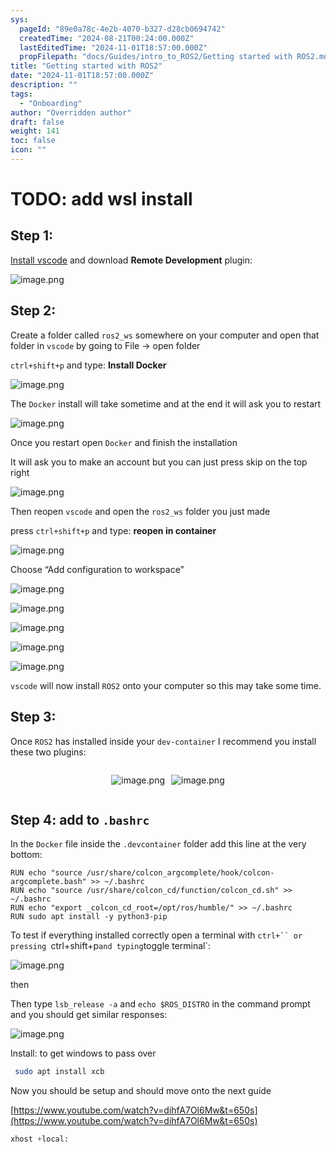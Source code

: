 ```yaml
---
sys:
  pageId: "89e0a78c-4e2b-4070-b327-d28cb0694742"
  createdTime: "2024-08-21T00:24:00.000Z"
  lastEditedTime: "2024-11-01T18:57:00.000Z"
  propFilepath: "docs/Guides/intro_to_ROS2/Getting started with ROS2.md"
title: "Getting started with ROS2"
date: "2024-11-01T18:57:00.000Z"
description: ""
tags:
  - "Onboarding"
author: "Overridden author"
draft: false
weight: 141
toc: false
icon: ""
---
```


# TODO: add wsl install

## Step 1:

[Install vscode](https://code.visualstudio.com/download) and download **Remote Development** plugin:

![image.png](https://prod-files-secure.s3.us-west-2.amazonaws.com/d518164a-d88e-44d1-a4ee-3adb3bd8bce0/efb52993-1881-4a40-b95e-6f020334f022/image.png?X-Amz-Algorithm=AWS4-HMAC-SHA256&X-Amz-Content-Sha256=UNSIGNED-PAYLOAD&X-Amz-Credential=ASIAZI2LB466QGKESRM3%2F20250302%2Fus-west-2%2Fs3%2Faws4_request&X-Amz-Date=20250302T230703Z&X-Amz-Expires=3600&X-Amz-Security-Token=IQoJb3JpZ2luX2VjEI7%2F%2F%2F%2F%2F%2F%2F%2F%2F%2FwEaCXVzLXdlc3QtMiJIMEYCIQDB5Xjm%2F%2FE9rpU7%2FVax%2BJtHcqjBGY6dbdcNCqei8c24%2FAIhAKvk9fmyyTeMIEAZJhqLZ9nwqo9dffDK9oFaXtAwuCQJKogECMf%2F%2F%2F%2F%2F%2F%2F%2F%2F%2FwEQABoMNjM3NDIzMTgzODA1IgzhcuAPfTNJ5JeFS4Aq3ANVSaTamOATyGeH4UgPneJeIJTVzxW03gnVOfBzaUXkOHVYCu93gy8%2Fn5oATlRiSAgE5Fa6MQQn9QB%2B%2BdxBE7ofBl%2BCmQ17MXbTb88AKsTtklMa6ZNborYkg0Hyw6VzTf%2B2TYibLN3FVQ%2FLFH7lfoxmso09cyXJKGqAr9xzTnWYCMePWMDSq%2BwSv5AiaIj3uyl1JGulbOUjz4Q7K%2FChbPSJQOGbl8ZikDceCYALf4IAnE7WuH9ZCo5AwpnJDB4inl3u7d0ab4Z%2BuKjLgjQntgCSmEQt3X4b48aLLCZpuG3QqBFETycx6DxC1GMKCq2r%2Fx0ma5lpIGidDH5mL%2BGISg0L5lg%2FpZWOB6OsLkiN90RSkSlSyovVrPVQ6WFHBKl%2FEqqNOOBW3eePsKpZw0J0%2FuK8ykRhdZyFlQuYbPe8jVqAxXmKBv7rRaPv8lHsVXIXH5fFtYKhdAzTVsPsdLUqIFgUaQy1CgBZqIz1iKmwoSKb0S0m3u8rK%2FgyXaJWJiumsDQbH4WJ4ayNyHNbYN0Cyq8rEG4yg68YAnnazYJ0HQZpM5iP7%2BxWPe0eidP7IpGe7icRQKVHOg%2B3L0vT53XCmNS0OiVXm46P8ZsqGnfXg9IawoRkLVB3EMhXFRq59zDeppO%2BBjqkAeFz3UH3NTGa3%2FpZsm7jtsJJDrQUdCIxAOhptlDbY1xjj5OGj1FfGaxHhzYByjwrExTExn8ecYca%2B%2F6%2FDNFVsWfGF90CSvfe99feq5a%2FC2l68FjPv%2FXJ4ixDVLzJKBNUjA2aEm5RihIexl0Ng3O2kqddwDTNw0HodPdiMb0mO7HXsszyUtwWj1Lexf1%2BIkDq%2Bw6coDqoY%2FEeC1%2BAed7WjWfWfkyk&X-Amz-Signature=8c1d9b0145b0f7ca2769d2719ec53770b1c407d2839ea25a9bf1b0cdfb38a4aa&X-Amz-SignedHeaders=host&x-id=GetObject)

## Step 2:

Create a folder called `ros2_ws` somewhere on your computer and open that folder in `vscode` by going to File → open folder 

`ctrl+shift+p` and type: **Install Docker**

![image.png](https://prod-files-secure.s3.us-west-2.amazonaws.com/d518164a-d88e-44d1-a4ee-3adb3bd8bce0/2269dc0e-1cd5-47ff-bceb-c04ad9b2eab0/image.png?X-Amz-Algorithm=AWS4-HMAC-SHA256&X-Amz-Content-Sha256=UNSIGNED-PAYLOAD&X-Amz-Credential=ASIAZI2LB466QGKESRM3%2F20250302%2Fus-west-2%2Fs3%2Faws4_request&X-Amz-Date=20250302T230703Z&X-Amz-Expires=3600&X-Amz-Security-Token=IQoJb3JpZ2luX2VjEI7%2F%2F%2F%2F%2F%2F%2F%2F%2F%2FwEaCXVzLXdlc3QtMiJIMEYCIQDB5Xjm%2F%2FE9rpU7%2FVax%2BJtHcqjBGY6dbdcNCqei8c24%2FAIhAKvk9fmyyTeMIEAZJhqLZ9nwqo9dffDK9oFaXtAwuCQJKogECMf%2F%2F%2F%2F%2F%2F%2F%2F%2F%2FwEQABoMNjM3NDIzMTgzODA1IgzhcuAPfTNJ5JeFS4Aq3ANVSaTamOATyGeH4UgPneJeIJTVzxW03gnVOfBzaUXkOHVYCu93gy8%2Fn5oATlRiSAgE5Fa6MQQn9QB%2B%2BdxBE7ofBl%2BCmQ17MXbTb88AKsTtklMa6ZNborYkg0Hyw6VzTf%2B2TYibLN3FVQ%2FLFH7lfoxmso09cyXJKGqAr9xzTnWYCMePWMDSq%2BwSv5AiaIj3uyl1JGulbOUjz4Q7K%2FChbPSJQOGbl8ZikDceCYALf4IAnE7WuH9ZCo5AwpnJDB4inl3u7d0ab4Z%2BuKjLgjQntgCSmEQt3X4b48aLLCZpuG3QqBFETycx6DxC1GMKCq2r%2Fx0ma5lpIGidDH5mL%2BGISg0L5lg%2FpZWOB6OsLkiN90RSkSlSyovVrPVQ6WFHBKl%2FEqqNOOBW3eePsKpZw0J0%2FuK8ykRhdZyFlQuYbPe8jVqAxXmKBv7rRaPv8lHsVXIXH5fFtYKhdAzTVsPsdLUqIFgUaQy1CgBZqIz1iKmwoSKb0S0m3u8rK%2FgyXaJWJiumsDQbH4WJ4ayNyHNbYN0Cyq8rEG4yg68YAnnazYJ0HQZpM5iP7%2BxWPe0eidP7IpGe7icRQKVHOg%2B3L0vT53XCmNS0OiVXm46P8ZsqGnfXg9IawoRkLVB3EMhXFRq59zDeppO%2BBjqkAeFz3UH3NTGa3%2FpZsm7jtsJJDrQUdCIxAOhptlDbY1xjj5OGj1FfGaxHhzYByjwrExTExn8ecYca%2B%2F6%2FDNFVsWfGF90CSvfe99feq5a%2FC2l68FjPv%2FXJ4ixDVLzJKBNUjA2aEm5RihIexl0Ng3O2kqddwDTNw0HodPdiMb0mO7HXsszyUtwWj1Lexf1%2BIkDq%2Bw6coDqoY%2FEeC1%2BAed7WjWfWfkyk&X-Amz-Signature=67973fdd22dea40482b5520c8f7b1da0f7839dc3ab0a8c2a99f61838cb061fb7&X-Amz-SignedHeaders=host&x-id=GetObject)

The `Docker` install will take sometime and at the end it will ask you to restart

![image.png](https://prod-files-secure.s3.us-west-2.amazonaws.com/d518164a-d88e-44d1-a4ee-3adb3bd8bce0/ed233f78-be33-4b1f-b89c-9c346c0e961e/image.png?X-Amz-Algorithm=AWS4-HMAC-SHA256&X-Amz-Content-Sha256=UNSIGNED-PAYLOAD&X-Amz-Credential=ASIAZI2LB466QGKESRM3%2F20250302%2Fus-west-2%2Fs3%2Faws4_request&X-Amz-Date=20250302T230703Z&X-Amz-Expires=3600&X-Amz-Security-Token=IQoJb3JpZ2luX2VjEI7%2F%2F%2F%2F%2F%2F%2F%2F%2F%2FwEaCXVzLXdlc3QtMiJIMEYCIQDB5Xjm%2F%2FE9rpU7%2FVax%2BJtHcqjBGY6dbdcNCqei8c24%2FAIhAKvk9fmyyTeMIEAZJhqLZ9nwqo9dffDK9oFaXtAwuCQJKogECMf%2F%2F%2F%2F%2F%2F%2F%2F%2F%2FwEQABoMNjM3NDIzMTgzODA1IgzhcuAPfTNJ5JeFS4Aq3ANVSaTamOATyGeH4UgPneJeIJTVzxW03gnVOfBzaUXkOHVYCu93gy8%2Fn5oATlRiSAgE5Fa6MQQn9QB%2B%2BdxBE7ofBl%2BCmQ17MXbTb88AKsTtklMa6ZNborYkg0Hyw6VzTf%2B2TYibLN3FVQ%2FLFH7lfoxmso09cyXJKGqAr9xzTnWYCMePWMDSq%2BwSv5AiaIj3uyl1JGulbOUjz4Q7K%2FChbPSJQOGbl8ZikDceCYALf4IAnE7WuH9ZCo5AwpnJDB4inl3u7d0ab4Z%2BuKjLgjQntgCSmEQt3X4b48aLLCZpuG3QqBFETycx6DxC1GMKCq2r%2Fx0ma5lpIGidDH5mL%2BGISg0L5lg%2FpZWOB6OsLkiN90RSkSlSyovVrPVQ6WFHBKl%2FEqqNOOBW3eePsKpZw0J0%2FuK8ykRhdZyFlQuYbPe8jVqAxXmKBv7rRaPv8lHsVXIXH5fFtYKhdAzTVsPsdLUqIFgUaQy1CgBZqIz1iKmwoSKb0S0m3u8rK%2FgyXaJWJiumsDQbH4WJ4ayNyHNbYN0Cyq8rEG4yg68YAnnazYJ0HQZpM5iP7%2BxWPe0eidP7IpGe7icRQKVHOg%2B3L0vT53XCmNS0OiVXm46P8ZsqGnfXg9IawoRkLVB3EMhXFRq59zDeppO%2BBjqkAeFz3UH3NTGa3%2FpZsm7jtsJJDrQUdCIxAOhptlDbY1xjj5OGj1FfGaxHhzYByjwrExTExn8ecYca%2B%2F6%2FDNFVsWfGF90CSvfe99feq5a%2FC2l68FjPv%2FXJ4ixDVLzJKBNUjA2aEm5RihIexl0Ng3O2kqddwDTNw0HodPdiMb0mO7HXsszyUtwWj1Lexf1%2BIkDq%2Bw6coDqoY%2FEeC1%2BAed7WjWfWfkyk&X-Amz-Signature=0a05dcebf45d3c18d652f812f134e9aec28c4e3a46c06661868d569aa79095b1&X-Amz-SignedHeaders=host&x-id=GetObject)

Once you restart open `Docker` and finish the installation

It will ask you to make an account but you can just press skip on the top right

![image.png](https://prod-files-secure.s3.us-west-2.amazonaws.com/d518164a-d88e-44d1-a4ee-3adb3bd8bce0/21010ad9-1659-4fd9-9f59-9932a09b2a3d/image.png?X-Amz-Algorithm=AWS4-HMAC-SHA256&X-Amz-Content-Sha256=UNSIGNED-PAYLOAD&X-Amz-Credential=ASIAZI2LB466QGKESRM3%2F20250302%2Fus-west-2%2Fs3%2Faws4_request&X-Amz-Date=20250302T230703Z&X-Amz-Expires=3600&X-Amz-Security-Token=IQoJb3JpZ2luX2VjEI7%2F%2F%2F%2F%2F%2F%2F%2F%2F%2FwEaCXVzLXdlc3QtMiJIMEYCIQDB5Xjm%2F%2FE9rpU7%2FVax%2BJtHcqjBGY6dbdcNCqei8c24%2FAIhAKvk9fmyyTeMIEAZJhqLZ9nwqo9dffDK9oFaXtAwuCQJKogECMf%2F%2F%2F%2F%2F%2F%2F%2F%2F%2FwEQABoMNjM3NDIzMTgzODA1IgzhcuAPfTNJ5JeFS4Aq3ANVSaTamOATyGeH4UgPneJeIJTVzxW03gnVOfBzaUXkOHVYCu93gy8%2Fn5oATlRiSAgE5Fa6MQQn9QB%2B%2BdxBE7ofBl%2BCmQ17MXbTb88AKsTtklMa6ZNborYkg0Hyw6VzTf%2B2TYibLN3FVQ%2FLFH7lfoxmso09cyXJKGqAr9xzTnWYCMePWMDSq%2BwSv5AiaIj3uyl1JGulbOUjz4Q7K%2FChbPSJQOGbl8ZikDceCYALf4IAnE7WuH9ZCo5AwpnJDB4inl3u7d0ab4Z%2BuKjLgjQntgCSmEQt3X4b48aLLCZpuG3QqBFETycx6DxC1GMKCq2r%2Fx0ma5lpIGidDH5mL%2BGISg0L5lg%2FpZWOB6OsLkiN90RSkSlSyovVrPVQ6WFHBKl%2FEqqNOOBW3eePsKpZw0J0%2FuK8ykRhdZyFlQuYbPe8jVqAxXmKBv7rRaPv8lHsVXIXH5fFtYKhdAzTVsPsdLUqIFgUaQy1CgBZqIz1iKmwoSKb0S0m3u8rK%2FgyXaJWJiumsDQbH4WJ4ayNyHNbYN0Cyq8rEG4yg68YAnnazYJ0HQZpM5iP7%2BxWPe0eidP7IpGe7icRQKVHOg%2B3L0vT53XCmNS0OiVXm46P8ZsqGnfXg9IawoRkLVB3EMhXFRq59zDeppO%2BBjqkAeFz3UH3NTGa3%2FpZsm7jtsJJDrQUdCIxAOhptlDbY1xjj5OGj1FfGaxHhzYByjwrExTExn8ecYca%2B%2F6%2FDNFVsWfGF90CSvfe99feq5a%2FC2l68FjPv%2FXJ4ixDVLzJKBNUjA2aEm5RihIexl0Ng3O2kqddwDTNw0HodPdiMb0mO7HXsszyUtwWj1Lexf1%2BIkDq%2Bw6coDqoY%2FEeC1%2BAed7WjWfWfkyk&X-Amz-Signature=efdff7c7dc0e01041de34f4c3b755dea41efc622c9e45db0877cb2e85ca5bd64&X-Amz-SignedHeaders=host&x-id=GetObject)

Then reopen `vscode` and open the `ros2_ws` folder you just made

press `ctrl+shift+p` and type: **reopen in container**

![image.png](https://prod-files-secure.s3.us-west-2.amazonaws.com/d518164a-d88e-44d1-a4ee-3adb3bd8bce0/4e93b8c2-41ad-488c-8095-c74205196118/image.png?X-Amz-Algorithm=AWS4-HMAC-SHA256&X-Amz-Content-Sha256=UNSIGNED-PAYLOAD&X-Amz-Credential=ASIAZI2LB466QGKESRM3%2F20250302%2Fus-west-2%2Fs3%2Faws4_request&X-Amz-Date=20250302T230703Z&X-Amz-Expires=3600&X-Amz-Security-Token=IQoJb3JpZ2luX2VjEI7%2F%2F%2F%2F%2F%2F%2F%2F%2F%2FwEaCXVzLXdlc3QtMiJIMEYCIQDB5Xjm%2F%2FE9rpU7%2FVax%2BJtHcqjBGY6dbdcNCqei8c24%2FAIhAKvk9fmyyTeMIEAZJhqLZ9nwqo9dffDK9oFaXtAwuCQJKogECMf%2F%2F%2F%2F%2F%2F%2F%2F%2F%2FwEQABoMNjM3NDIzMTgzODA1IgzhcuAPfTNJ5JeFS4Aq3ANVSaTamOATyGeH4UgPneJeIJTVzxW03gnVOfBzaUXkOHVYCu93gy8%2Fn5oATlRiSAgE5Fa6MQQn9QB%2B%2BdxBE7ofBl%2BCmQ17MXbTb88AKsTtklMa6ZNborYkg0Hyw6VzTf%2B2TYibLN3FVQ%2FLFH7lfoxmso09cyXJKGqAr9xzTnWYCMePWMDSq%2BwSv5AiaIj3uyl1JGulbOUjz4Q7K%2FChbPSJQOGbl8ZikDceCYALf4IAnE7WuH9ZCo5AwpnJDB4inl3u7d0ab4Z%2BuKjLgjQntgCSmEQt3X4b48aLLCZpuG3QqBFETycx6DxC1GMKCq2r%2Fx0ma5lpIGidDH5mL%2BGISg0L5lg%2FpZWOB6OsLkiN90RSkSlSyovVrPVQ6WFHBKl%2FEqqNOOBW3eePsKpZw0J0%2FuK8ykRhdZyFlQuYbPe8jVqAxXmKBv7rRaPv8lHsVXIXH5fFtYKhdAzTVsPsdLUqIFgUaQy1CgBZqIz1iKmwoSKb0S0m3u8rK%2FgyXaJWJiumsDQbH4WJ4ayNyHNbYN0Cyq8rEG4yg68YAnnazYJ0HQZpM5iP7%2BxWPe0eidP7IpGe7icRQKVHOg%2B3L0vT53XCmNS0OiVXm46P8ZsqGnfXg9IawoRkLVB3EMhXFRq59zDeppO%2BBjqkAeFz3UH3NTGa3%2FpZsm7jtsJJDrQUdCIxAOhptlDbY1xjj5OGj1FfGaxHhzYByjwrExTExn8ecYca%2B%2F6%2FDNFVsWfGF90CSvfe99feq5a%2FC2l68FjPv%2FXJ4ixDVLzJKBNUjA2aEm5RihIexl0Ng3O2kqddwDTNw0HodPdiMb0mO7HXsszyUtwWj1Lexf1%2BIkDq%2Bw6coDqoY%2FEeC1%2BAed7WjWfWfkyk&X-Amz-Signature=b615c4a637bf4acead16e1f979bad0fce9781671cc8b3fde616782c235e418b2&X-Amz-SignedHeaders=host&x-id=GetObject)

Choose “Add configuration to workspace”

![image.png](https://prod-files-secure.s3.us-west-2.amazonaws.com/d518164a-d88e-44d1-a4ee-3adb3bd8bce0/9560b282-5060-4989-ba37-97e7b2c22476/image.png?X-Amz-Algorithm=AWS4-HMAC-SHA256&X-Amz-Content-Sha256=UNSIGNED-PAYLOAD&X-Amz-Credential=ASIAZI2LB466QGKESRM3%2F20250302%2Fus-west-2%2Fs3%2Faws4_request&X-Amz-Date=20250302T230703Z&X-Amz-Expires=3600&X-Amz-Security-Token=IQoJb3JpZ2luX2VjEI7%2F%2F%2F%2F%2F%2F%2F%2F%2F%2FwEaCXVzLXdlc3QtMiJIMEYCIQDB5Xjm%2F%2FE9rpU7%2FVax%2BJtHcqjBGY6dbdcNCqei8c24%2FAIhAKvk9fmyyTeMIEAZJhqLZ9nwqo9dffDK9oFaXtAwuCQJKogECMf%2F%2F%2F%2F%2F%2F%2F%2F%2F%2FwEQABoMNjM3NDIzMTgzODA1IgzhcuAPfTNJ5JeFS4Aq3ANVSaTamOATyGeH4UgPneJeIJTVzxW03gnVOfBzaUXkOHVYCu93gy8%2Fn5oATlRiSAgE5Fa6MQQn9QB%2B%2BdxBE7ofBl%2BCmQ17MXbTb88AKsTtklMa6ZNborYkg0Hyw6VzTf%2B2TYibLN3FVQ%2FLFH7lfoxmso09cyXJKGqAr9xzTnWYCMePWMDSq%2BwSv5AiaIj3uyl1JGulbOUjz4Q7K%2FChbPSJQOGbl8ZikDceCYALf4IAnE7WuH9ZCo5AwpnJDB4inl3u7d0ab4Z%2BuKjLgjQntgCSmEQt3X4b48aLLCZpuG3QqBFETycx6DxC1GMKCq2r%2Fx0ma5lpIGidDH5mL%2BGISg0L5lg%2FpZWOB6OsLkiN90RSkSlSyovVrPVQ6WFHBKl%2FEqqNOOBW3eePsKpZw0J0%2FuK8ykRhdZyFlQuYbPe8jVqAxXmKBv7rRaPv8lHsVXIXH5fFtYKhdAzTVsPsdLUqIFgUaQy1CgBZqIz1iKmwoSKb0S0m3u8rK%2FgyXaJWJiumsDQbH4WJ4ayNyHNbYN0Cyq8rEG4yg68YAnnazYJ0HQZpM5iP7%2BxWPe0eidP7IpGe7icRQKVHOg%2B3L0vT53XCmNS0OiVXm46P8ZsqGnfXg9IawoRkLVB3EMhXFRq59zDeppO%2BBjqkAeFz3UH3NTGa3%2FpZsm7jtsJJDrQUdCIxAOhptlDbY1xjj5OGj1FfGaxHhzYByjwrExTExn8ecYca%2B%2F6%2FDNFVsWfGF90CSvfe99feq5a%2FC2l68FjPv%2FXJ4ixDVLzJKBNUjA2aEm5RihIexl0Ng3O2kqddwDTNw0HodPdiMb0mO7HXsszyUtwWj1Lexf1%2BIkDq%2Bw6coDqoY%2FEeC1%2BAed7WjWfWfkyk&X-Amz-Signature=4b835bca3e1fe6f9a3e953c8d63329f2c295e99801efdfba0d43fc71e3c4b863&X-Amz-SignedHeaders=host&x-id=GetObject)

![image.png](https://prod-files-secure.s3.us-west-2.amazonaws.com/d518164a-d88e-44d1-a4ee-3adb3bd8bce0/2ee63f81-886b-48e8-a553-dc6e5eac99e4/image.png?X-Amz-Algorithm=AWS4-HMAC-SHA256&X-Amz-Content-Sha256=UNSIGNED-PAYLOAD&X-Amz-Credential=ASIAZI2LB466QGKESRM3%2F20250302%2Fus-west-2%2Fs3%2Faws4_request&X-Amz-Date=20250302T230703Z&X-Amz-Expires=3600&X-Amz-Security-Token=IQoJb3JpZ2luX2VjEI7%2F%2F%2F%2F%2F%2F%2F%2F%2F%2FwEaCXVzLXdlc3QtMiJIMEYCIQDB5Xjm%2F%2FE9rpU7%2FVax%2BJtHcqjBGY6dbdcNCqei8c24%2FAIhAKvk9fmyyTeMIEAZJhqLZ9nwqo9dffDK9oFaXtAwuCQJKogECMf%2F%2F%2F%2F%2F%2F%2F%2F%2F%2FwEQABoMNjM3NDIzMTgzODA1IgzhcuAPfTNJ5JeFS4Aq3ANVSaTamOATyGeH4UgPneJeIJTVzxW03gnVOfBzaUXkOHVYCu93gy8%2Fn5oATlRiSAgE5Fa6MQQn9QB%2B%2BdxBE7ofBl%2BCmQ17MXbTb88AKsTtklMa6ZNborYkg0Hyw6VzTf%2B2TYibLN3FVQ%2FLFH7lfoxmso09cyXJKGqAr9xzTnWYCMePWMDSq%2BwSv5AiaIj3uyl1JGulbOUjz4Q7K%2FChbPSJQOGbl8ZikDceCYALf4IAnE7WuH9ZCo5AwpnJDB4inl3u7d0ab4Z%2BuKjLgjQntgCSmEQt3X4b48aLLCZpuG3QqBFETycx6DxC1GMKCq2r%2Fx0ma5lpIGidDH5mL%2BGISg0L5lg%2FpZWOB6OsLkiN90RSkSlSyovVrPVQ6WFHBKl%2FEqqNOOBW3eePsKpZw0J0%2FuK8ykRhdZyFlQuYbPe8jVqAxXmKBv7rRaPv8lHsVXIXH5fFtYKhdAzTVsPsdLUqIFgUaQy1CgBZqIz1iKmwoSKb0S0m3u8rK%2FgyXaJWJiumsDQbH4WJ4ayNyHNbYN0Cyq8rEG4yg68YAnnazYJ0HQZpM5iP7%2BxWPe0eidP7IpGe7icRQKVHOg%2B3L0vT53XCmNS0OiVXm46P8ZsqGnfXg9IawoRkLVB3EMhXFRq59zDeppO%2BBjqkAeFz3UH3NTGa3%2FpZsm7jtsJJDrQUdCIxAOhptlDbY1xjj5OGj1FfGaxHhzYByjwrExTExn8ecYca%2B%2F6%2FDNFVsWfGF90CSvfe99feq5a%2FC2l68FjPv%2FXJ4ixDVLzJKBNUjA2aEm5RihIexl0Ng3O2kqddwDTNw0HodPdiMb0mO7HXsszyUtwWj1Lexf1%2BIkDq%2Bw6coDqoY%2FEeC1%2BAed7WjWfWfkyk&X-Amz-Signature=165569babc466b02ec08657b5868bd78449e20baae957987421073925a43bd11&X-Amz-SignedHeaders=host&x-id=GetObject)

![image.png](https://prod-files-secure.s3.us-west-2.amazonaws.com/d518164a-d88e-44d1-a4ee-3adb3bd8bce0/ae1580b2-b048-407e-aed9-b584224a7a04/image.png?X-Amz-Algorithm=AWS4-HMAC-SHA256&X-Amz-Content-Sha256=UNSIGNED-PAYLOAD&X-Amz-Credential=ASIAZI2LB466QGKESRM3%2F20250302%2Fus-west-2%2Fs3%2Faws4_request&X-Amz-Date=20250302T230703Z&X-Amz-Expires=3600&X-Amz-Security-Token=IQoJb3JpZ2luX2VjEI7%2F%2F%2F%2F%2F%2F%2F%2F%2F%2FwEaCXVzLXdlc3QtMiJIMEYCIQDB5Xjm%2F%2FE9rpU7%2FVax%2BJtHcqjBGY6dbdcNCqei8c24%2FAIhAKvk9fmyyTeMIEAZJhqLZ9nwqo9dffDK9oFaXtAwuCQJKogECMf%2F%2F%2F%2F%2F%2F%2F%2F%2F%2FwEQABoMNjM3NDIzMTgzODA1IgzhcuAPfTNJ5JeFS4Aq3ANVSaTamOATyGeH4UgPneJeIJTVzxW03gnVOfBzaUXkOHVYCu93gy8%2Fn5oATlRiSAgE5Fa6MQQn9QB%2B%2BdxBE7ofBl%2BCmQ17MXbTb88AKsTtklMa6ZNborYkg0Hyw6VzTf%2B2TYibLN3FVQ%2FLFH7lfoxmso09cyXJKGqAr9xzTnWYCMePWMDSq%2BwSv5AiaIj3uyl1JGulbOUjz4Q7K%2FChbPSJQOGbl8ZikDceCYALf4IAnE7WuH9ZCo5AwpnJDB4inl3u7d0ab4Z%2BuKjLgjQntgCSmEQt3X4b48aLLCZpuG3QqBFETycx6DxC1GMKCq2r%2Fx0ma5lpIGidDH5mL%2BGISg0L5lg%2FpZWOB6OsLkiN90RSkSlSyovVrPVQ6WFHBKl%2FEqqNOOBW3eePsKpZw0J0%2FuK8ykRhdZyFlQuYbPe8jVqAxXmKBv7rRaPv8lHsVXIXH5fFtYKhdAzTVsPsdLUqIFgUaQy1CgBZqIz1iKmwoSKb0S0m3u8rK%2FgyXaJWJiumsDQbH4WJ4ayNyHNbYN0Cyq8rEG4yg68YAnnazYJ0HQZpM5iP7%2BxWPe0eidP7IpGe7icRQKVHOg%2B3L0vT53XCmNS0OiVXm46P8ZsqGnfXg9IawoRkLVB3EMhXFRq59zDeppO%2BBjqkAeFz3UH3NTGa3%2FpZsm7jtsJJDrQUdCIxAOhptlDbY1xjj5OGj1FfGaxHhzYByjwrExTExn8ecYca%2B%2F6%2FDNFVsWfGF90CSvfe99feq5a%2FC2l68FjPv%2FXJ4ixDVLzJKBNUjA2aEm5RihIexl0Ng3O2kqddwDTNw0HodPdiMb0mO7HXsszyUtwWj1Lexf1%2BIkDq%2Bw6coDqoY%2FEeC1%2BAed7WjWfWfkyk&X-Amz-Signature=a6baff634d819f42016e5f0cc5f5c53a337f1a2a8bde72459600acd4abcd0eed&X-Amz-SignedHeaders=host&x-id=GetObject)

![image.png](https://prod-files-secure.s3.us-west-2.amazonaws.com/d518164a-d88e-44d1-a4ee-3adb3bd8bce0/53255b28-f75e-430f-b9e3-c0ac8577e42b/image.png?X-Amz-Algorithm=AWS4-HMAC-SHA256&X-Amz-Content-Sha256=UNSIGNED-PAYLOAD&X-Amz-Credential=ASIAZI2LB466QGKESRM3%2F20250302%2Fus-west-2%2Fs3%2Faws4_request&X-Amz-Date=20250302T230703Z&X-Amz-Expires=3600&X-Amz-Security-Token=IQoJb3JpZ2luX2VjEI7%2F%2F%2F%2F%2F%2F%2F%2F%2F%2FwEaCXVzLXdlc3QtMiJIMEYCIQDB5Xjm%2F%2FE9rpU7%2FVax%2BJtHcqjBGY6dbdcNCqei8c24%2FAIhAKvk9fmyyTeMIEAZJhqLZ9nwqo9dffDK9oFaXtAwuCQJKogECMf%2F%2F%2F%2F%2F%2F%2F%2F%2F%2FwEQABoMNjM3NDIzMTgzODA1IgzhcuAPfTNJ5JeFS4Aq3ANVSaTamOATyGeH4UgPneJeIJTVzxW03gnVOfBzaUXkOHVYCu93gy8%2Fn5oATlRiSAgE5Fa6MQQn9QB%2B%2BdxBE7ofBl%2BCmQ17MXbTb88AKsTtklMa6ZNborYkg0Hyw6VzTf%2B2TYibLN3FVQ%2FLFH7lfoxmso09cyXJKGqAr9xzTnWYCMePWMDSq%2BwSv5AiaIj3uyl1JGulbOUjz4Q7K%2FChbPSJQOGbl8ZikDceCYALf4IAnE7WuH9ZCo5AwpnJDB4inl3u7d0ab4Z%2BuKjLgjQntgCSmEQt3X4b48aLLCZpuG3QqBFETycx6DxC1GMKCq2r%2Fx0ma5lpIGidDH5mL%2BGISg0L5lg%2FpZWOB6OsLkiN90RSkSlSyovVrPVQ6WFHBKl%2FEqqNOOBW3eePsKpZw0J0%2FuK8ykRhdZyFlQuYbPe8jVqAxXmKBv7rRaPv8lHsVXIXH5fFtYKhdAzTVsPsdLUqIFgUaQy1CgBZqIz1iKmwoSKb0S0m3u8rK%2FgyXaJWJiumsDQbH4WJ4ayNyHNbYN0Cyq8rEG4yg68YAnnazYJ0HQZpM5iP7%2BxWPe0eidP7IpGe7icRQKVHOg%2B3L0vT53XCmNS0OiVXm46P8ZsqGnfXg9IawoRkLVB3EMhXFRq59zDeppO%2BBjqkAeFz3UH3NTGa3%2FpZsm7jtsJJDrQUdCIxAOhptlDbY1xjj5OGj1FfGaxHhzYByjwrExTExn8ecYca%2B%2F6%2FDNFVsWfGF90CSvfe99feq5a%2FC2l68FjPv%2FXJ4ixDVLzJKBNUjA2aEm5RihIexl0Ng3O2kqddwDTNw0HodPdiMb0mO7HXsszyUtwWj1Lexf1%2BIkDq%2Bw6coDqoY%2FEeC1%2BAed7WjWfWfkyk&X-Amz-Signature=d3a1f39c30fa75cf4cdbbd844aca3a6b5e0b5d1bff8ff130252a80c291f70649&X-Amz-SignedHeaders=host&x-id=GetObject)

![image.png](https://prod-files-secure.s3.us-west-2.amazonaws.com/d518164a-d88e-44d1-a4ee-3adb3bd8bce0/7c562767-5af9-4ffb-97d1-327bcdf4ee00/image.png?X-Amz-Algorithm=AWS4-HMAC-SHA256&X-Amz-Content-Sha256=UNSIGNED-PAYLOAD&X-Amz-Credential=ASIAZI2LB466QGKESRM3%2F20250302%2Fus-west-2%2Fs3%2Faws4_request&X-Amz-Date=20250302T230703Z&X-Amz-Expires=3600&X-Amz-Security-Token=IQoJb3JpZ2luX2VjEI7%2F%2F%2F%2F%2F%2F%2F%2F%2F%2FwEaCXVzLXdlc3QtMiJIMEYCIQDB5Xjm%2F%2FE9rpU7%2FVax%2BJtHcqjBGY6dbdcNCqei8c24%2FAIhAKvk9fmyyTeMIEAZJhqLZ9nwqo9dffDK9oFaXtAwuCQJKogECMf%2F%2F%2F%2F%2F%2F%2F%2F%2F%2FwEQABoMNjM3NDIzMTgzODA1IgzhcuAPfTNJ5JeFS4Aq3ANVSaTamOATyGeH4UgPneJeIJTVzxW03gnVOfBzaUXkOHVYCu93gy8%2Fn5oATlRiSAgE5Fa6MQQn9QB%2B%2BdxBE7ofBl%2BCmQ17MXbTb88AKsTtklMa6ZNborYkg0Hyw6VzTf%2B2TYibLN3FVQ%2FLFH7lfoxmso09cyXJKGqAr9xzTnWYCMePWMDSq%2BwSv5AiaIj3uyl1JGulbOUjz4Q7K%2FChbPSJQOGbl8ZikDceCYALf4IAnE7WuH9ZCo5AwpnJDB4inl3u7d0ab4Z%2BuKjLgjQntgCSmEQt3X4b48aLLCZpuG3QqBFETycx6DxC1GMKCq2r%2Fx0ma5lpIGidDH5mL%2BGISg0L5lg%2FpZWOB6OsLkiN90RSkSlSyovVrPVQ6WFHBKl%2FEqqNOOBW3eePsKpZw0J0%2FuK8ykRhdZyFlQuYbPe8jVqAxXmKBv7rRaPv8lHsVXIXH5fFtYKhdAzTVsPsdLUqIFgUaQy1CgBZqIz1iKmwoSKb0S0m3u8rK%2FgyXaJWJiumsDQbH4WJ4ayNyHNbYN0Cyq8rEG4yg68YAnnazYJ0HQZpM5iP7%2BxWPe0eidP7IpGe7icRQKVHOg%2B3L0vT53XCmNS0OiVXm46P8ZsqGnfXg9IawoRkLVB3EMhXFRq59zDeppO%2BBjqkAeFz3UH3NTGa3%2FpZsm7jtsJJDrQUdCIxAOhptlDbY1xjj5OGj1FfGaxHhzYByjwrExTExn8ecYca%2B%2F6%2FDNFVsWfGF90CSvfe99feq5a%2FC2l68FjPv%2FXJ4ixDVLzJKBNUjA2aEm5RihIexl0Ng3O2kqddwDTNw0HodPdiMb0mO7HXsszyUtwWj1Lexf1%2BIkDq%2Bw6coDqoY%2FEeC1%2BAed7WjWfWfkyk&X-Amz-Signature=5e5fa77b76d7829001667de19cab1ace1d50fe3c1dc79e1c84427c0ce6f8c72d&X-Amz-SignedHeaders=host&x-id=GetObject)

`vscode` will now install `ROS2` onto your computer so this may take some time.

## Step 3:

Once `ROS2` has installed inside your `dev-container` I recommend you install these two plugins:

<div style="display: flex;flex-direction: row; column-gap:10px; max-width: 630px;justify-content: center;">
<div>

![image.png](https://prod-files-secure.s3.us-west-2.amazonaws.com/d518164a-d88e-44d1-a4ee-3adb3bd8bce0/3fc3d550-5a54-4ba1-ba6b-faa01cdb7369/image.png?X-Amz-Algorithm=AWS4-HMAC-SHA256&X-Amz-Content-Sha256=UNSIGNED-PAYLOAD&X-Amz-Credential=ASIAZI2LB466WUMEYW46%2F20250302%2Fus-west-2%2Fs3%2Faws4_request&X-Amz-Date=20250302T230711Z&X-Amz-Expires=3600&X-Amz-Security-Token=IQoJb3JpZ2luX2VjEI7%2F%2F%2F%2F%2F%2F%2F%2F%2F%2FwEaCXVzLXdlc3QtMiJIMEYCIQCaDWxsB9zlibZy0A%2BRzJ%2BIcZakNcnjx%2BrvEdH5RujMUAIhAPUWo7qrOS%2F7Szx6vRlpYTc8UT8L7InBXhLStYDyb5IHKogECMf%2F%2F%2F%2F%2F%2F%2F%2F%2F%2FwEQABoMNjM3NDIzMTgzODA1IgyRhh01DfFyrpSxAcEq3ANWBFRuey1%2FjxfVVfgrUi9ph%2FQkfUXwpo%2Bg2GA9oF0XBhFA0cTITgLAdTs2ITOjTAQazYXpOqUU%2BRH5wNs%2FvWfNw9Ac4ca1Cpd3c3IsYNaFJpn%2FKeUbt0ThE1FKmuOjhDpJrFL6aq59ijNwxq35DcK1bL4yGNimy8U04krjiGvbU6edOS96fPxeyrsD5w0o1a%2F9OkaaczVhl1dZKj0kvb%2F8MiQOh4ebCVEhoGe0Izyr5drLxd1Ex3onTuQ7aC1fnh7t88EgtbfDsafwFOWeLAF6ME1O75dD7fSLHD975et1QryToKe5dBkMbZUiCrR%2By5XEskF3jyck5PqRgk9ZPEqtTT6KOpA8HWbnNpaS6Ht0smOtE9PyT7ywyzYthK7tJf8TUzUfKsnwUb%2BPYNeY7cro3bM8Iiut1AQnUsM8NNlqadHtHJhwcDPgLSLgdjSUWAt9UJnZTWesvw9TctTA%2FRKd3xboK4p0cgFTfMjLW21mRiQT61Gap4BqKN0OmNrVSS%2FrZb%2Fc7GwX1RKlSnGz9KPu4%2FqSiZzfZ%2Fky0niirCL0LsOPAiCeTbkqWEXscRfs2Yw4j%2B9dgX74ze%2FEXGcEmnSITf8naOw7zyTaEs0aGgibeQVNjWVsin2pKdx7FDDPpZO%2BBjqkAdAE9LK7MlgqypdjiyMlRksH1j4lwdU%2BFDTZ3FhAxWX4mIDqnitHGD4KpgeP4NkxKQEt9Z6L7R0kCF3om4Wexscqzf2pbxX%2FS3RXPqjbe0rThspDyuO9okZX%2FpgcLVgLJvIXUhjRzQ80%2BZ81Jz4np32bibS6%2BC%2Fe6x9pH6K9TbzkmmIJhCIqgUkxQiX8NlrGAFZZQK1PqrOFPub2%2BucbtSf5p%2FRR&X-Amz-Signature=d17bbc62c5ed8ead86785d7db41820d84d8497eb74224090b33dabd4adaab3d8&X-Amz-SignedHeaders=host&x-id=GetObject)

</div>
<div>

![image.png](https://prod-files-secure.s3.us-west-2.amazonaws.com/d518164a-d88e-44d1-a4ee-3adb3bd8bce0/d994cc66-13c2-4093-a5a3-f84cf4601a82/image.png?X-Amz-Algorithm=AWS4-HMAC-SHA256&X-Amz-Content-Sha256=UNSIGNED-PAYLOAD&X-Amz-Credential=ASIAZI2LB466QX7AKKK6%2F20250302%2Fus-west-2%2Fs3%2Faws4_request&X-Amz-Date=20250302T230712Z&X-Amz-Expires=3600&X-Amz-Security-Token=IQoJb3JpZ2luX2VjEI7%2F%2F%2F%2F%2F%2F%2F%2F%2F%2FwEaCXVzLXdlc3QtMiJGMEQCIAwjoMdPsAKTdHrencmZLwxtlQ0wJdgtYpowrl%2FtgR7VAiADA5hqCWyycHRizfes%2B5ESG5h2PsitVJRufugt8DXx5yqIBAjH%2F%2F%2F%2F%2F%2F%2F%2F%2F%2F8BEAAaDDYzNzQyMzE4MzgwNSIMV93zVFTRC713xICnKtwDjgtP3r8l54AOrszD6rhMcFDGJxBc7IEJEV810RlIe0RY2uFwz4JXXhwzVsPpyM2kge3utDxD06cirdl9HT%2BpynOhGYEDz81R3flAgGNwaPyRvbq8n%2FIxhuY4sU3QpWQNhU0Xtj5pFmtuLYXhXqQkhfh3Y40v1TokFsi927G3aUPWDDZZDmj%2B5vK9VjLx8%2BM8XsMLO%2FqdE5jwpaU78dE0hIWObqYADoGXLSwTqYaZL31J0s83WYlD8UlnytMs1FSmqSE7%2FQzhL8GKKe8RchA7287wDepZ17hW7q7JyMPDsQcE9pfkDR2%2F5xXmlwRkza0eQy0HK2jFjZav5rOXum%2BWmRuIwLtJKcjmY%2BqxI8gDOPPcvSUE%2Bzj3IKYBYNIOd5%2B3ak1M75408Aomw2bLv3NfHm4JDAm2ETGVhSZA4QojOAQ9lKQT%2FGh4%2FpCSU01uw%2BUi5kcPm6%2BjIqtEklGaviIUnUk%2FHvVKT6nU%2BGiUu0OpScglkfHFp28igWPVD0d0fORyJWpYD4%2F46hbRAQhvg5wgEfUk8BrR6tHOGVdAXaaVY0xOhVGzPMv8W7OiHtUHIC2OSEVGDq98h8wFMXnWQZIw%2Bql5JobC0idK1%2F%2BbOW3lcJ9WDtsO63yNH9TfUa4w5qWTvgY6pgGPSSUXj3Yz42bGFZbr3ktAwcY5kFRiCOoKjkfETcY7t7XjfHz4mBAUmfhIzHovmXg8Da%2FLVPipRQCapJ6dLFlBADD4MjTBEe1SNeJ%2BBKObYP0uh5DBkMv5WiysPls2A1BrzwvaEWoBViphe%2F5SfSatN8bV%2B%2Bda5YHplNiJ0L92hL2Or%2BsuvMGqvc3df36mVvmvDN8%2BRXxH9%2BAz%2FmqZ5PRieTt9p9Gg&X-Amz-Signature=e935361aec3d77ad271c0ee4ccf72d366b6c5053d6c306aff49112234a2f0591&X-Amz-SignedHeaders=host&x-id=GetObject)

</div>
</div>

## Step 4: add to `.bashrc`

In the `Docker` file inside the `.devcontainer` folder add this line at the very bottom: 

```docker
RUN echo "source /usr/share/colcon_argcomplete/hook/colcon-argcomplete.bash" >> ~/.bashrc
RUN echo "source /usr/share/colcon_cd/function/colcon_cd.sh" >> ~/.bashrc
RUN echo "export _colcon_cd_root=/opt/ros/humble/" >> ~/.bashrc
RUN sudo apt install -y python3-pip 
```

To test if everything installed correctly open a terminal with `ctrl+`` or pressing `ctrl+shift+p` and typing `toggle terminal`:

![image.png](https://prod-files-secure.s3.us-west-2.amazonaws.com/d518164a-d88e-44d1-a4ee-3adb3bd8bce0/6a4943d8-b04e-4c02-9a58-775f3384d1a5/image.png?X-Amz-Algorithm=AWS4-HMAC-SHA256&X-Amz-Content-Sha256=UNSIGNED-PAYLOAD&X-Amz-Credential=ASIAZI2LB466QGKESRM3%2F20250302%2Fus-west-2%2Fs3%2Faws4_request&X-Amz-Date=20250302T230703Z&X-Amz-Expires=3600&X-Amz-Security-Token=IQoJb3JpZ2luX2VjEI7%2F%2F%2F%2F%2F%2F%2F%2F%2F%2FwEaCXVzLXdlc3QtMiJIMEYCIQDB5Xjm%2F%2FE9rpU7%2FVax%2BJtHcqjBGY6dbdcNCqei8c24%2FAIhAKvk9fmyyTeMIEAZJhqLZ9nwqo9dffDK9oFaXtAwuCQJKogECMf%2F%2F%2F%2F%2F%2F%2F%2F%2F%2FwEQABoMNjM3NDIzMTgzODA1IgzhcuAPfTNJ5JeFS4Aq3ANVSaTamOATyGeH4UgPneJeIJTVzxW03gnVOfBzaUXkOHVYCu93gy8%2Fn5oATlRiSAgE5Fa6MQQn9QB%2B%2BdxBE7ofBl%2BCmQ17MXbTb88AKsTtklMa6ZNborYkg0Hyw6VzTf%2B2TYibLN3FVQ%2FLFH7lfoxmso09cyXJKGqAr9xzTnWYCMePWMDSq%2BwSv5AiaIj3uyl1JGulbOUjz4Q7K%2FChbPSJQOGbl8ZikDceCYALf4IAnE7WuH9ZCo5AwpnJDB4inl3u7d0ab4Z%2BuKjLgjQntgCSmEQt3X4b48aLLCZpuG3QqBFETycx6DxC1GMKCq2r%2Fx0ma5lpIGidDH5mL%2BGISg0L5lg%2FpZWOB6OsLkiN90RSkSlSyovVrPVQ6WFHBKl%2FEqqNOOBW3eePsKpZw0J0%2FuK8ykRhdZyFlQuYbPe8jVqAxXmKBv7rRaPv8lHsVXIXH5fFtYKhdAzTVsPsdLUqIFgUaQy1CgBZqIz1iKmwoSKb0S0m3u8rK%2FgyXaJWJiumsDQbH4WJ4ayNyHNbYN0Cyq8rEG4yg68YAnnazYJ0HQZpM5iP7%2BxWPe0eidP7IpGe7icRQKVHOg%2B3L0vT53XCmNS0OiVXm46P8ZsqGnfXg9IawoRkLVB3EMhXFRq59zDeppO%2BBjqkAeFz3UH3NTGa3%2FpZsm7jtsJJDrQUdCIxAOhptlDbY1xjj5OGj1FfGaxHhzYByjwrExTExn8ecYca%2B%2F6%2FDNFVsWfGF90CSvfe99feq5a%2FC2l68FjPv%2FXJ4ixDVLzJKBNUjA2aEm5RihIexl0Ng3O2kqddwDTNw0HodPdiMb0mO7HXsszyUtwWj1Lexf1%2BIkDq%2Bw6coDqoY%2FEeC1%2BAed7WjWfWfkyk&X-Amz-Signature=30d315112637de0a186cbc6c69d39dc0b79073c671f398684d37a17b7b6aebe8&X-Amz-SignedHeaders=host&x-id=GetObject)

then 

Then type `lsb_release -a` and `echo $ROS_DISTRO` in the command prompt and you should get similar responses:

![image.png](https://prod-files-secure.s3.us-west-2.amazonaws.com/d518164a-d88e-44d1-a4ee-3adb3bd8bce0/3e635dec-a805-4e85-8b9e-d000e5b71a4e/image.png?X-Amz-Algorithm=AWS4-HMAC-SHA256&X-Amz-Content-Sha256=UNSIGNED-PAYLOAD&X-Amz-Credential=ASIAZI2LB466QGKESRM3%2F20250302%2Fus-west-2%2Fs3%2Faws4_request&X-Amz-Date=20250302T230703Z&X-Amz-Expires=3600&X-Amz-Security-Token=IQoJb3JpZ2luX2VjEI7%2F%2F%2F%2F%2F%2F%2F%2F%2F%2FwEaCXVzLXdlc3QtMiJIMEYCIQDB5Xjm%2F%2FE9rpU7%2FVax%2BJtHcqjBGY6dbdcNCqei8c24%2FAIhAKvk9fmyyTeMIEAZJhqLZ9nwqo9dffDK9oFaXtAwuCQJKogECMf%2F%2F%2F%2F%2F%2F%2F%2F%2F%2FwEQABoMNjM3NDIzMTgzODA1IgzhcuAPfTNJ5JeFS4Aq3ANVSaTamOATyGeH4UgPneJeIJTVzxW03gnVOfBzaUXkOHVYCu93gy8%2Fn5oATlRiSAgE5Fa6MQQn9QB%2B%2BdxBE7ofBl%2BCmQ17MXbTb88AKsTtklMa6ZNborYkg0Hyw6VzTf%2B2TYibLN3FVQ%2FLFH7lfoxmso09cyXJKGqAr9xzTnWYCMePWMDSq%2BwSv5AiaIj3uyl1JGulbOUjz4Q7K%2FChbPSJQOGbl8ZikDceCYALf4IAnE7WuH9ZCo5AwpnJDB4inl3u7d0ab4Z%2BuKjLgjQntgCSmEQt3X4b48aLLCZpuG3QqBFETycx6DxC1GMKCq2r%2Fx0ma5lpIGidDH5mL%2BGISg0L5lg%2FpZWOB6OsLkiN90RSkSlSyovVrPVQ6WFHBKl%2FEqqNOOBW3eePsKpZw0J0%2FuK8ykRhdZyFlQuYbPe8jVqAxXmKBv7rRaPv8lHsVXIXH5fFtYKhdAzTVsPsdLUqIFgUaQy1CgBZqIz1iKmwoSKb0S0m3u8rK%2FgyXaJWJiumsDQbH4WJ4ayNyHNbYN0Cyq8rEG4yg68YAnnazYJ0HQZpM5iP7%2BxWPe0eidP7IpGe7icRQKVHOg%2B3L0vT53XCmNS0OiVXm46P8ZsqGnfXg9IawoRkLVB3EMhXFRq59zDeppO%2BBjqkAeFz3UH3NTGa3%2FpZsm7jtsJJDrQUdCIxAOhptlDbY1xjj5OGj1FfGaxHhzYByjwrExTExn8ecYca%2B%2F6%2FDNFVsWfGF90CSvfe99feq5a%2FC2l68FjPv%2FXJ4ixDVLzJKBNUjA2aEm5RihIexl0Ng3O2kqddwDTNw0HodPdiMb0mO7HXsszyUtwWj1Lexf1%2BIkDq%2Bw6coDqoY%2FEeC1%2BAed7WjWfWfkyk&X-Amz-Signature=d240e03d859560e6dcb1a0fe76a37201ef60dc2bd1fab7391a7be68124beb8a4&X-Amz-SignedHeaders=host&x-id=GetObject)

Install:  to get windows to pass over

```bash
 sudo apt install xcb
```

Now you should be setup and should move onto the next guide 

[https://www.youtube.com/watch?v=dihfA7Ol6Mw&t=650s](https://www.youtube.com/watch?v=dihfA7Ol6Mw&t=650s)

```python
xhost +local:
```

